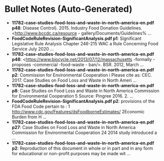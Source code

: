 # Bullet Notes (Auto-Generated)

- **11782-case-studies-food-loss-and-waste-in-north-america-en.pdf p48**: Disease Control). 2015. Industry Food Donation Guidelines. <http://www.bccdc.ca/resource - gallery/Documents/Guidelines% …
- **FoodCodeRuleRevision-SignificantAnalysis.pdf p1**: Significant Legislative Rule Analysis Chapter 246-215 WAC a Rule Concerning Food Service July 2020 …
- **11782-case-studies-food-loss-and-waste-in-north-america-en.pdf p48**: <https://www.biocycle.net/2013/07/12/massachusetts -formally -proposes -commercial -food-waste - ban/>. BSR. 2012, March …
- **11782-case-studies-food-loss-and-waste-in-north-america-en.pdf p2**: Commission for Environmental Cooperation i Please cite as: CEC. 2017. Case Studies on Food Loss and Waste in North Ameri …
- **11782-case-studies-food-loss-and-waste-in-north-america-en.pdf p8**: Case Studies on Food Loss and Waste in North America Commission for Environmental Cooperation 5 Source: Pingree 2016. 2. …
- **FoodCodeRuleRevision-SignificantAnalysis.pdf p2**: provisions of the FDA Food Code pertain to : 1 http://www.cdc.gov/Features/dsFoodborneEstimates/ 2Economic Burden from H …
- **11782-case-studies-food-loss-and-waste-in-north-america-en.pdf p27**: Case Studies on Food Loss and Waste in North America Commission for Environmental Cooperation 24 2014 study introduced a …
- **11782-case-studies-food-loss-and-waste-in-north-america-en.pdf p2**: Reproduction of this document in whole or in part and in any form for educational or non-profit purposes may be made wit …
